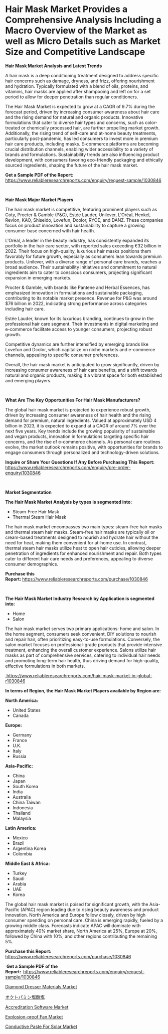 <p><h1>Hair Mask Market Provides a Comprehensive Analysis Including a Macro Overview of the Market as well as Micro Details such as Market Size and Competitive Landscape</h1></p><p><strong>Hair Mask Market Analysis and Latest Trends</strong></p>
<p><p>A hair mask is a deep conditioning treatment designed to address specific hair concerns such as damage, dryness, and frizz, offering nourishment and hydration. Typically formulated with a blend of oils, proteins, and vitamins, hair masks are applied after shampooing and left on for a set period to allow for deeper penetration than regular conditioners.</p><p>The Hair Mask Market is expected to grow at a CAGR of 9.7% during the forecast period, driven by increasing consumer awareness about hair care and the rising demand for natural and organic products. Innovative formulations that cater to diverse hair types and concerns, such as color-treated or chemically processed hair, are further propelling market growth. Additionally, the rising trend of self-care and at-home beauty treatments, particularly post-pandemic, has led consumers to invest more in premium hair care products, including masks. E-commerce platforms are becoming crucial distribution channels, enabling wider accessibility to a variety of brands and formulations. Sustainability trends are also influencing product development, with consumers favoring eco-friendly packaging and ethically sourced ingredients, shaping the future of the hair mask market.</p></p>
<p><strong>Get a Sample PDF of the Report:&nbsp;</strong> <a href="https://www.reliableresearchreports.com/enquiry/request-sample/1030846">https://www.reliableresearchreports.com/enquiry/request-sample/1030846</a></p>
<p>&nbsp;</p>
<p><strong>Hair Mask Major Market Players</strong></p>
<p><p>The hair mask market is competitive, featuring prominent players such as Coty, Procter & Gamble (P&G), Estée Lauder, Unilever, L'Oréal, Henkel, Revlon, KAO, Shiseido, Lovefun, Dcolor, RYOE, and DANZ. These companies focus on product innovation and sustainability to capture a growing consumer base concerned with hair health.</p><p>L'Oréal, a leader in the beauty industry, has consistently expanded its portfolio in the hair care sector, with reported sales exceeding €32 billion in 2022. Their focus on high-quality, luxurious hair masks positions them favorably for future growth, especially as consumers lean towards premium products. Unilever, with a diverse range of personal care brands, reaches a broad audience. Their sustainability initiatives and commitment to natural ingredients aim to cater to conscious consumers, projecting significant expansion in emerging markets.</p><p>Procter & Gamble, with brands like Pantene and Herbal Essences, has emphasized innovation in formulations and sustainable packaging, contributing to its notable market presence. Revenue for P&G was around $76 billion in 2022, indicating strong performance across categories including hair care.</p><p>Estée Lauder, known for its luxurious branding, continues to grow in the professional hair care segment. Their investments in digital marketing and e-commerce facilitate access to younger consumers, projecting robust growth.</p><p>Competitive dynamics are further intensified by emerging brands like Lovefun and Dcolor, which capitalize on niche markets and e-commerce channels, appealing to specific consumer preferences.</p><p>Overall, the hair mask market is anticipated to grow significantly, driven by increasing consumer awareness of hair care benefits, and a shift towards natural and organic products, making it a vibrant space for both established and emerging players.</p></p>
<p>&nbsp;</p>
<p><strong>What Are The Key Opportunities For Hair Mask Manufacturers?</strong></p>
<p><p>The global hair mask market is projected to experience robust growth, driven by increasing consumer awareness of hair health and the rising demand for premium, natural ingredients. Valued at approximately USD 4 billion in 2023, it is expected to expand at a CAGR of around 7% over the next five years. Key trends include the growing popularity of sustainable and vegan products, innovation in formulations targeting specific hair concerns, and the rise of e-commerce channels. As personal care routines evolve, the market outlook remains positive, with opportunities for brands to engage consumers through personalized and technology-driven solutions.</p></p>
<p><strong>Inquire or Share Your Questions If Any Before Purchasing This Report:</strong> <a href="https://www.reliableresearchreports.com/enquiry/pre-order-enquiry/1030846">https://www.reliableresearchreports.com/enquiry/pre-order-enquiry/1030846</a></p>
<p>&nbsp;</p>
<p><strong>Market Segmentation</strong></p>
<p><strong>The Hair Mask Market Analysis by types is segmented into:</strong></p>
<p><ul><li>Steam-Free Hair Mask</li><li>Thermal Steam Hair Mask</li></ul></p>
<p><p>The hair mask market encompasses two main types: steam-free hair masks and thermal steam hair masks. Steam-free hair masks are typically oil or cream-based treatments designed to nourish and hydrate hair without the need for heat, making them convenient for at-home use. In contrast, thermal steam hair masks utilize heat to open hair cuticles, allowing deeper penetration of ingredients for enhanced nourishment and repair. Both types cater to different hair care needs and preferences, appealing to diverse consumer demographics.</p></p>
<p><strong>Purchase this Report:&nbsp;</strong><a href="https://www.reliableresearchreports.com/purchase/1030846">https://www.reliableresearchreports.com/purchase/1030846</a></p>
<p>&nbsp;</p>
<p><strong>The Hair Mask Market Industry Research by Application is segmented into:</strong></p>
<p><ul><li>Home</li><li>Salon</li></ul></p>
<p><p>The hair mask market serves two primary applications: home and salon. In the home segment, consumers seek convenient, DIY solutions to nourish and repair hair, often prioritizing easy-to-use formulations. Conversely, the salon market focuses on professional-grade products that provide intensive treatment, enhancing the overall customer experience. Salons utilize hair masks as part of comprehensive services, catering to individual hair needs and promoting long-term hair health, thus driving demand for high-quality, effective formulations in both markets.</p></p>
<p><a href="https://www.reliableresearchreports.com/hair-mask-market-in-global-r1030846">&nbsp;https://www.reliableresearchreports.com/hair-mask-market-in-global-r1030846</a></p>
<p><strong>In terms of Region, the Hair Mask Market Players available by Region are:</strong></p>
<p>
    <p> <strong> North America: </strong>
        <ul>
            <li>United States</li>
            <li>Canada</li>
        </ul>
        </p> 
    <p> <strong> Europe: </strong>
        <ul>
            <li>Germany</li>
            <li>France</li>
            <li>U.K.</li>
            <li>Italy</li>
            <li>Russia</li>
        </ul>
        </p> 
    <p> <strong> Asia-Pacific: </strong>
        <ul>
            <li>China</li>
            <li>Japan</li>
            <li>South Korea</li>
            <li>India</li>
            <li>Australia</li>
            <li>China Taiwan</li>
            <li>Indonesia</li>
            <li>Thailand</li>
            <li>Malaysia</li>
        </ul>
        </p> 
    <p> <strong> Latin America: </strong>
        <ul>
            <li>Mexico</li>
            <li>Brazil</li>
            <li>Argentina Korea</li>
            <li>Colombia</li>
        </ul>
        </p> 
    <p> <strong> Middle East & Africa: </strong>
        <ul>
            <li>Turkey</li>
            <li>Saudi</li>
            <li>Arabia</li>
            <li>UAE</li>
            <li>Korea</li>
        </ul>
    </p>
    </p>
<p><p>The global hair mask market is poised for significant growth, with the Asia-Pacific (APAC) region leading due to rising beauty awareness and product innovation. North America and Europe follow closely, driven by high consumer spending on personal care. China is emerging rapidly, fueled by a growing middle class. Forecasts indicate APAC will dominate with approximately 40% market share, North America at 25%, Europe at 20%, followed by China with 10%, and other regions contributing the remaining 5%.</p></p>
<p><strong>Purchase this Report: </strong><a href="https://www.reliableresearchreports.com/purchase/1030846">https://www.reliableresearchreports.com/purchase/1030846</a></p>
<p>&nbsp;<strong>Get a Sample PDF of the Report:&nbsp;&nbsp;</strong><a href="https://www.reliableresearchreports.com/enquiry/request-sample/1030846">https://www.reliableresearchreports.com/enquiry/request-sample/1030846</a></p>
<p><strong></strong></p>
<p><p><a href="https://github.com/ChiragRP21/Market-Research-Report-List-6/blob/main/diamond-dresser-materials-market.md">Diamond Dresser Materials Market</a></p><p><a href="https://medium.com/@alenaieme/%E3%82%AA%E3%82%AF%E3%83%88%E3%83%91%E3%83%9F%E3%83%B3%E5%A1%A9%E9%85%B8%E5%A1%A9%E5%B8%82%E5%A0%B4%E3%81%AE%E8%A6%8F%E6%A8%A1%E3%81%A8%E3%82%B7%E3%82%A7%E3%82%A2%E5%88%86%E6%9E%90-%E6%88%90%E9%95%B7%E5%8B%95%E5%90%91%E3%81%A8%E4%BA%88%E6%B8%AC-2024%E5%B9%B4-2031%E5%B9%B4-a17d9d87af27">オクトパミン塩酸塩</a></p><p><a href="https://www.linkedin.com/pulse/accreditation-software-industry-analysis-report-its-market-i9hee?trackingId=3eS5ZjZgRy644%2B8T0gUPyA%3D%3D">Accreditation Software Market</a></p><p><a href="https://issuu.com/reportprime-2/docs/explosion-proof-fan-market-size-203_a077ed885d7d3c">Explosion-proof Fan Market</a></p><p><a href="https://medium.com/@bartlakin73/an-in-depth-analysis-of-the-global-conductive-paste-for-solar-market-scope-and-its-rapid-growing-14-8cad42ac2f1b">Conductive Paste For Solar Market</a></p></p>